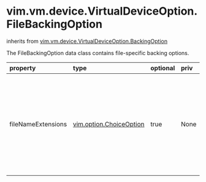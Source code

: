 vim.vm.device.VirtualDeviceOption.FileBackingOption
===================================================
inherits from [vim.vm.device.VirtualDeviceOption.BackingOption](docs/vim.vm.device.VirtualDeviceOption.BackingOption.md)


The FileBackingOption data class contains file-specific backing options.

| property | type | optional | priv | desc |
|:---------|:-----|:---------|:-----|:-----|
| fileNameExtensions | [vim.option.ChoiceOption](vim.option.ChoiceOption.md "vim.option.ChoiceOption") | true | None | Valid filename extension for the filename.  If no extensions are present, any file extension is acceptable. |



